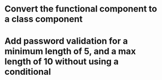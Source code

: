 # Convert the functional component to a class component

# Add password validation for a minimum length of 5, and a max length of 10 without using a conditional